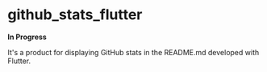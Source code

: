 # github_stats_flutter

**In Progress**

It's a product for displaying GitHub stats in the README.md developed with Flutter.

